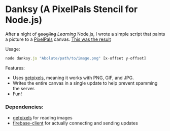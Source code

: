 # Danksy (A PixelPals Stencil for Node\.js)

After a night of ~~googling~~ *Learning* Node\.js, I wrote a simple script that paints a picture to a [PixelPals](https://github.com/eternalthinker/pixelpals) canvas.
[This was the result](https://youtu.be/BYCcExb9uqs)
	
Usage: 
```javascript
node danksy.js "Abolute/path/to/image.png" [x-offset y-offset]
```

Features:

 * Uses [getpixels](https://www.npmjs.com/package/get-pixels), meaning it works with PNG, GIF, and JPG.
 * Writes the entire canvas in a single update to help prevent spamming the server.
 * Fun!


### Dependencies:

 * [getpixels](https://www.npmjs.com/package/get-pixels) for reading images
 * [firebase-client](https://github.com/jpstevens/firebase-client) for actually connecting and sending updates